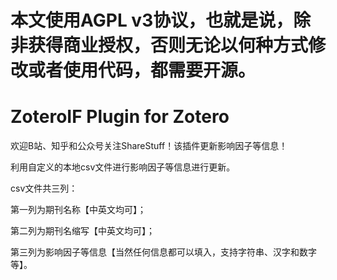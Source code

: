 # 本文使用AGPL v3协议，也就是说，除非获得商业授权，否则无论以何种方式修改或者使用代码，都需要开源。

# ZoteroIF Plugin for Zotero
欢迎B站、知乎和公众号关注ShareStuff！该插件更新影响因子等信息！

利用自定义的本地csv文件进行影响因子等信息进行更新。

csv文件共三列：

第一列为期刊名称【中英文均可】；

第二列为期刊名缩写【中英文均可】；

第三列为影响因子等信息【当然任何信息都可以填入，支持字符串、汉字和数字等】。

